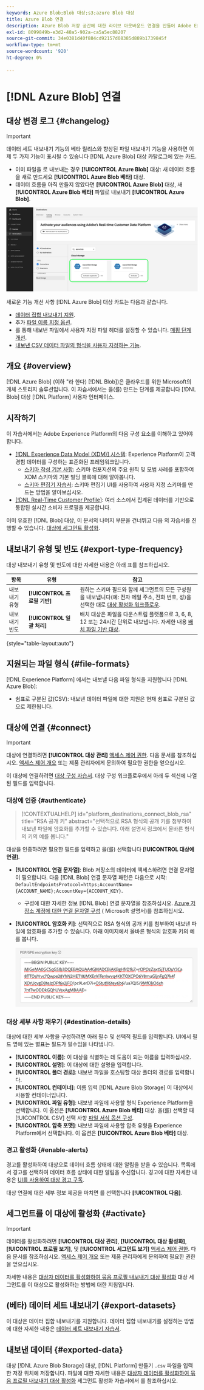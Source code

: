 ```yaml
---
keywords: Azure Blob;Blob 대상;s3;azure Blob 대상
title: Azure Blob 연결
description: Azure Blob 저장 공간에 대한 라이브 아웃바운드 연결을 만들어 Adobe Experience Platform에서 CSV 데이터 파일을 주기적으로 내보냅니다.
exl-id: 8099849b-e3d2-48a5-902a-ca5a5ec88207
source-git-commit: 34e0381d40f884cd92157d08385d889b1739845f
workflow-type: tm+mt
source-wordcount: '920'
ht-degree: 0%

---
```


# [!DNL Azure Blob] 연결

## 대상 변경 로그 {#changelog}

>[!IMPORTANT]
>
>데이터 세트 내보내기 기능의 베타 릴리스와 향상된 파일 내보내기 기능을 사용하면 이제 두 가지 기능이 표시될 수 있습니다 [!DNL Azure Blob] 대상 카탈로그에 있는 카드.
>* 이미 파일을 로 내보내는 경우 **[!UICONTROL Azure Blob]** 대상: 새 데이터 흐름을 새로 만드세요 **[!UICONTROL Azure Blob 베타]** 대상.
>* 데이터 흐름을 아직 만들지 않았다면 **[!UICONTROL Azure Blob]** 대상, 새 **[!UICONTROL Azure Blob 베타]** 파일로 내보내기 **[!UICONTROL Azure Blob]**.


![나란히 보기에서 두 Azure Blob 대상 카드의 이미지입니다.](../../assets/catalog/cloud-storage/blob/two-azure-blob-destination-cards.png)

새로운 기능 개선 사항 [!DNL Azure Blob] 대상 카드는 다음과 같습니다.

* [데이터 집합 내보내기 지원](/help/destinations/ui/export-datasets.md).
* 추가 [파일 이름 지정 옵션](/help/destinations/ui/activate-batch-profile-destinations.md#scheduling).
* 를 통해 내보낸 파일에서 사용자 지정 파일 헤더를 설정할 수 있습니다. [매핑 단계 개선](/help/destinations/ui/activate-batch-profile-destinations.md#mapping).
* [내보낸 CSV 데이터 파일의 형식을 사용자 지정하는 기능](/help/destinations/ui/batch-destinations-file-formatting-options.md).

## 개요 {#overview}

[!DNL Azure Blob] (이하 &quot;라 한다) [!DNL Blob])은 클라우드를 위한 Microsoft의 개체 스토리지 솔루션입니다. 이 자습서에서는 을(를) 만드는 단계를 제공합니다 [!DNL Blob] 대상 [!DNL Platform] 사용자 인터페이스.

## 시작하기

이 자습서에서는 Adobe Experience Platform의 다음 구성 요소를 이해하고 있어야 합니다.

* [[!DNL Experience Data Model (XDM)] 시스템](../../../xdm/home.md): Experience Platform이 고객 경험 데이터를 구성하는 표준화된 프레임워크입니다.
   * [스키마 작성 기본 사항](../../../xdm/schema/composition.md): 스키마 컴포지션의 주요 원칙 및 모범 사례를 포함하여 XDM 스키마의 기본 빌딩 블록에 대해 알아봅니다.
   * [스키마 편집기 자습서](../../../xdm/tutorials/create-schema-ui.md): 스키마 편집기 UI를 사용하여 사용자 지정 스키마를 만드는 방법을 알아보십시오.
* [[!DNL Real-Time Customer Profile]](../../../profile/home.md): 여러 소스에서 집계된 데이터를 기반으로 통합된 실시간 소비자 프로필을 제공합니다.

이미 유효한 [!DNL Blob] 대상, 이 문서의 나머지 부분을 건너뛰고 다음 의 자습서를 진행할 수 있습니다. [대상에 세그먼트 활성화](../../ui/activate-batch-profile-destinations.md).

## 내보내기 유형 및 빈도 {#export-type-frequency}

대상 내보내기 유형 및 빈도에 대한 자세한 내용은 아래 표를 참조하십시오.

| 항목 | 유형 | 참고 |
---------|----------|---------|
| 내보내기 유형 | **[!UICONTROL 프로필 기반]** | 원하는 스키마 필드와 함께 세그먼트의 모든 구성원을 내보냅니다(예: 전자 메일 주소, 전화 번호, 성)을 선택한 대로 [대상 활성화 워크플로우](../../ui/activate-batch-profile-destinations.md#select-attributes). |
| 내보내기 빈도 | **[!UICONTROL 일괄 처리]** | 배치 대상은 파일을 다운스트림 플랫폼으로 3, 6, 8, 12 또는 24시간 단위로 내보냅니다. 자세한 내용 [배치 파일 기반 대상](/help/destinations/destination-types.md#file-based). |

{style="table-layout:auto"}

## 지원되는 파일 형식 {#file-formats}

[!DNL Experience Platform] 에서는 내보낼 다음 파일 형식을 지원합니다 [!DNL Azure Blob]:

* 쉼표로 구분된 값(CSV): 내보낸 데이터 파일에 대한 지원은 현재 쉼표로 구분된 값으로 제한됩니다.

## 대상에 연결 {#connect}

>[!IMPORTANT]
> 
>대상에 연결하려면 **[!UICONTROL 대상 관리]** [액세스 제어 권한](/help/access-control/home.md#permissions). 다음 문서를 참조하십시오. [액세스 제어 개요](/help/access-control/ui/overview.md) 또는 제품 관리자에게 문의하여 필요한 권한을 얻으십시오.

이 대상에 연결하려면 [대상 구성 자습서](../../ui/connect-destination.md). 대상 구성 워크플로우에서 아래 두 섹션에 나열된 필드를 입력합니다.

### 대상에 인증 {#authenticate}

>[!CONTEXTUALHELP]
>id="platform_destinations_connect_blob_rsa"
>title="RSA 공개 키"
>abstract="선택적으로 RSA 형식의 공개 키를 첨부하여 내보낸 파일에 암호화를 추가할 수 있습니다. 아래 설명서 링크에서 올바른 형식의 키의 예를 봅니다."

대상을 인증하려면 필요한 필드를 입력하고 을(를) 선택합니다 **[!UICONTROL 대상에 연결]**.

* **[!UICONTROL 연결 문자열]**: Blob 저장소의 데이터에 액세스하려면 연결 문자열이 필요합니다. 다음 [!DNL Blob] 연결 문자열 패턴은 다음으로 시작: `DefaultEndpointsProtocol=https;AccountName={ACCOUNT_NAME};AccountKey={ACCOUNT_KEY}`.
   * 구성에 대한 자세한 정보 [!DNL Blob] 연결 문자열을 참조하십시오. [Azure 저장소 계정에 대한 연결 문자열 구성](https://docs.microsoft.com/en-us/azure/storage/common/storage-configure-connection-string#configure-a-connection-string-for-an-azure-storage-account) ( Microsoft 설명서)를 참조하십시오.
* **[!UICONTROL 암호화 키]**: 선택적으로 RSA 형식의 공개 키를 첨부하여 내보낸 파일에 암호화를 추가할 수 있습니다. 아래 이미지에서 올바른 형식의 암호화 키의 예를 봅니다.

   ![UI에서 올바른 형식의 PGP 키의 예를 보여주는 이미지](../../assets/catalog/cloud-storage/sftp/pgp-key.png)

### 대상 세부 사항 채우기 {#destination-details}

대상에 대한 세부 사항을 구성하려면 아래 필수 및 선택적 필드를 입력합니다. UI에서 필드 옆에 있는 별표는 필드가 필수임을 나타냅니다.

* **[!UICONTROL 이름]**: 이 대상을 식별하는 데 도움이 되는 이름을 입력하십시오.
* **[!UICONTROL 설명]**: 이 대상에 대한 설명을 입력합니다.
* **[!UICONTROL 폴더 경로]**: 내보낸 파일을 호스팅할 대상 폴더의 경로를 입력합니다.
* **[!UICONTROL 컨테이너]**: 이름 입력 [!DNL Azure Blob Storage] 이 대상에서 사용할 컨테이너입니다.
* **[!UICONTROL 파일 유형]**: 내보낸 파일에 사용할 형식 Experience Platform을 선택합니다. 이 옵션은 **[!UICONTROL Azure Blob 베타]** 대상. 을(를) 선택할 때 [!UICONTROL CSV] 선택 사항 [파일 서식 옵션 구성](../../ui/batch-destinations-file-formatting-options.md).
* **[!UICONTROL 압축 포맷]**: 내보낸 파일에 사용할 압축 유형을 Experience Platform에서 선택합니다. 이 옵션은 **[!UICONTROL Azure Blob 베타]** 대상.

### 경고 활성화 {#enable-alerts}

경고를 활성화하여 대상으로 데이터 흐름 상태에 대한 알림을 받을 수 있습니다. 목록에서 경고를 선택하여 데이터 흐름 상태에 대한 알림을 수신합니다. 경고에 대한 자세한 내용은 [UI를 사용하여 대상 경고 구독](../../ui/alerts.md).

대상 연결에 대한 세부 정보 제공을 마치면 를 선택합니다 **[!UICONTROL 다음]**.

## 세그먼트를 이 대상에 활성화 {#activate}

>[!IMPORTANT]
> 
>데이터를 활성화하려면 **[!UICONTROL 대상 관리]**, **[!UICONTROL 대상 활성화]**, **[!UICONTROL 프로필 보기]**, 및 **[!UICONTROL 세그먼트 보기]** [액세스 제어 권한](/help/access-control/home.md#permissions). 다음 문서를 참조하십시오. [액세스 제어 개요](/help/access-control/ui/overview.md) 또는 제품 관리자에게 문의하여 필요한 권한을 얻으십시오.

자세한 내용은 [대상자 데이터를 활성화하여 묶음 프로필 내보내기 대상 활성화](../../ui/activate-batch-profile-destinations.md) 대상 세그먼트를 이 대상으로 활성화하는 방법에 대한 지침입니다.

## (베타) 데이터 세트 내보내기 {#export-datasets}

이 대상은 데이터 집합 내보내기를 지원합니다. 데이터 집합 내보내기를 설정하는 방법에 대한 자세한 내용은 [데이터 세트 내보내기 자습서](/help/destinations/ui/export-datasets.md).

## 내보낸 데이터 {#exported-data}

대상 [!DNL Azure Blob Storage] 대상, [!DNL Platform] 만들기 `.csv` 파일을 입력한 저장 위치에 저장합니다. 파일에 대한 자세한 내용은 [대상자 데이터를 활성화하여 묶음 프로필 내보내기 대상 활성화](../../ui/activate-batch-profile-destinations.md) 세그먼트 활성화 자습서에서 를 참조하십시오.